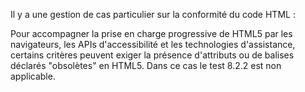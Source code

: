 Il y a une gestion de cas particulier sur la conformité du code HTML :

Pour accompagner la prise en charge progressive de HTML5 par les navigateurs, les APIs d'accessibilité et les technologies d'assistance, certains critères peuvent exiger la présence d'attributs ou de balises déclarés "obsolètes" en HTML5\. Dans ce cas le test 8.2.2 est non applicable.

